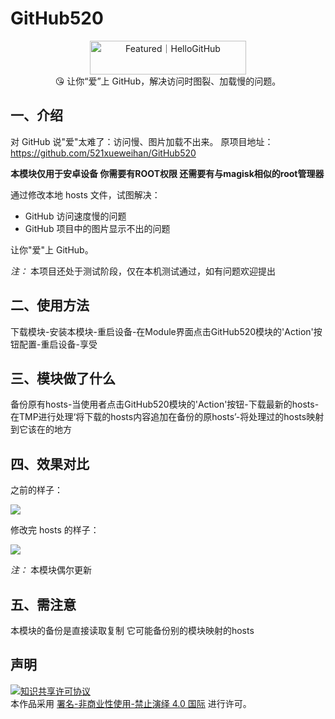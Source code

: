 # GitHub520

<p align="center">
<a href="https://hellogithub.com/repository/d05ff820bf36470581c02cda5cbd17ea" target="_blank"><img src="https://api.hellogithub.com/v1/widgets/recommend.svg?rid=d05ff820bf36470581c02cda5cbd17ea&claim_uid=8MKvZoxaWt" alt="Featured｜HelloGitHub" style="width: 250px; height: 54px;" width="250" height="54" /></a><br>
😘 让你“爱”上 GitHub，解决访问时图裂、加载慢的问题。
</p>


## 一、介绍
对 GitHub 说"爱"太难了：访问慢、图片加载不出来。
原项目地址：https://github.com/521xueweihan/GitHub520

**本模块仅用于安卓设备 你需要有ROOT权限 还需要有与magisk相似的root管理器**

通过修改本地 hosts 文件，试图解决：
- GitHub 访问速度慢的问题
- GitHub 项目中的图片显示不出的问题

让你"爱"上 GitHub。



*注：* 本项目还处于测试阶段，仅在本机测试通过，如有问题欢迎提出


## 二、使用方法
下载模块-安装本模块-重启设备-在Module界面点击GitHub520模块的'Action'按钮配置-重启设备-享受


## 三、模块做了什么
备份原有hosts-当使用者点击GitHub520模块的'Action'按钮-下载最新的hosts-在TMP进行处理‘将下载的hosts内容追加在备份的原hosts’-将处理过的hosts映射到它该在的地方


## 四、效果对比
之前的样子：

![](./img/old.png)

修改完 hosts 的样子：

![](./img/new.png)

*注：* 本模块偶尔更新

## 五、需注意
本模块的备份是直接读取复制 它可能备份别的模块映射的hosts

## 声明
<a rel="license" href="https://creativecommons.org/licenses/by-nc-nd/4.0/deed.zh"><img alt="知识共享许可协议" style="border-width: 0" src="https://licensebuttons.net/l/by-nc-nd/4.0/88x31.png"></a><br>本作品采用 <a rel="license" href="https://creativecommons.org/licenses/by-nc-nd/4.0/deed.zh">署名-非商业性使用-禁止演绎 4.0 国际</a> 进行许可。
